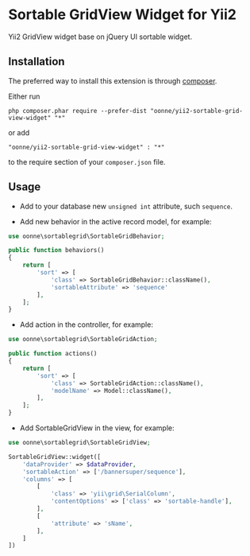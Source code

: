 Sortable GridView Widget for Yii2
========================
Yii2 GridView widget base on jQuery UI sortable widget.

Installation
------------
The preferred way to install this extension is through [composer](http://getcomposer.org/download/).

Either run

```
php composer.phar require --prefer-dist "oonne/yii2-sortable-grid-view-widget" "*"
```

or add

```
"oonne/yii2-sortable-grid-view-widget" : "*"
```

to the require section of your `composer.json` file.

Usage
------------
* Add to your database new `unsigned int` attribute, such `sequence`.

* Add new behavior in the active record model, for example:

```php
use oonne\sortablegrid\SortableGridBehavior;

public function behaviors()
{
    return [
        'sort' => [
            'class' => SortableGridBehavior::className(),
            'sortableAttribute' => 'sequence'
        ],
    ];
}
```

* Add action in the controller, for example:

```php
use oonne\sortablegrid\SortableGridAction;

public function actions()
{
    return [
        'sort' => [
            'class' => SortableGridAction::className(),
            'modelName' => Model::className(),
        ],
    ];
}
```

* Add SortableGridView in the view, for example:


```php
use oonne\sortablegrid\SortableGridView;

SortableGridView::widget([
    'dataProvider' => $dataProvider,
    'sortableAction' => ['/bannersuper/sequence'],
    'columns' => [
        [
            'class' => 'yii\grid\SerialColumn',
            'contentOptions' => ['class' => 'sortable-handle'],
        ],
        [
            'attribute' => 'sName',
        ],
    ]
])
```
